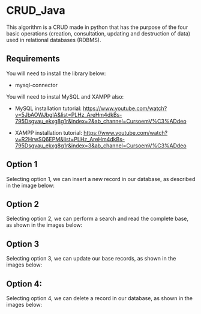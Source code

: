 # CRUD_Java

This algorithm is a CRUD made in python that has the purpose of the four basic operations (creation, consultation, updating and destruction of data) used in relational databases (RDBMS).

## Requirements
You will need to install the library below:
- mysql-connector

You will need to instal MySQL and XAMPP also:
- MySQL installation tutorial:
https://www.youtube.com/watch?v=5JbAOWJbgIA&list=PLHz_AreHm4dkBs-795Dsgvau_ekxg8g1r&index=2&ab_channel=CursoemV%C3%ADdeo

- XAMPP installation tutorial:
https://www.youtube.com/watch?v=R2HrwSQ6EPM&list=PLHz_AreHm4dkBs-795Dsgvau_ekxg8g1r&index=3&ab_channel=CursoemV%C3%ADdeo

## Option 1
Selecting option 1, we can insert a new record in our database, as described in the image below:

## Option 2
Selecting option 2, we can perform a search and read the complete base, as shown in the images below:

## Option 3
Selecting option 3, we can update our base records, as shown in the images below:

## Option 4:
Selecting option 4, we can delete a record in our database, as shown in the images below:
